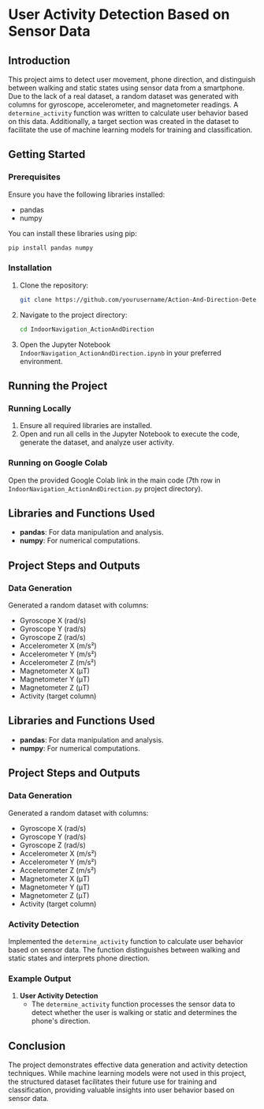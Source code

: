# User Activity Detection Based on Sensor Data

## Introduction
This project aims to detect user movement, phone direction, and distinguish between walking and static states using sensor data from a smartphone. Due to the lack of a real dataset, a random dataset was generated with columns for gyroscope, accelerometer, and magnetometer readings. A `determine_activity` function was written to calculate user behavior based on this data. Additionally, a target section was created in the dataset to facilitate the use of machine learning models for training and classification.

## Getting Started

### Prerequisites
Ensure you have the following libraries installed:
- pandas
- numpy

You can install these libraries using pip:
```bash
pip install pandas numpy
```

### Installation
1. Clone the repository:
    ```bash
    git clone https://github.com/yourusername/Action-And-Direction-Detection.git
    ```
2. Navigate to the project directory:
    ```bash
    cd IndoorNavigation_ActionAndDirection
    ```
3. Open the Jupyter Notebook `IndoorNavigation_ActionAndDirection.ipynb` in your preferred environment.

## Running the Project

### Running Locally
1. Ensure all required libraries are installed.
2. Open and run all cells in the Jupyter Notebook to execute the code, generate the dataset, and analyze user activity.

### Running on Google Colab
 Open the provided Google Colab link in the main code (7th row in `IndoorNavigation_ActionAndDirection.py` project directory).


## Libraries and Functions Used

- **pandas**: For data manipulation and analysis.
- **numpy**: For numerical computations.

## Project Steps and Outputs

### Data Generation
Generated a random dataset with columns:
- Gyroscope X (rad/s)
- Gyroscope Y (rad/s)
- Gyroscope Z (rad/s)
- Accelerometer X (m/s²)
- Accelerometer Y (m/s²)
- Accelerometer Z (m/s²)
- Magnetometer X (μT)
- Magnetometer Y (μT)
- Magnetometer Z (μT)
- Activity (target column)


## Libraries and Functions Used

- **pandas**: For data manipulation and analysis.
- **numpy**: For numerical computations.

## Project Steps and Outputs

### Data Generation
Generated a random dataset with columns:
- Gyroscope X (rad/s)
- Gyroscope Y (rad/s)
- Gyroscope Z (rad/s)
- Accelerometer X (m/s²)
- Accelerometer Y (m/s²)
- Accelerometer Z (m/s²)
- Magnetometer X (μT)
- Magnetometer Y (μT)
- Magnetometer Z (μT)
- Activity (target column)

### Activity Detection
Implemented the `determine_activity` function to calculate user behavior based on sensor data. The function distinguishes between walking and static states and interprets phone direction.

### Example Output

1. **User Activity Detection**
   - The `determine_activity` function processes the sensor data to detect whether the user is walking or static and determines the phone's direction.

## Conclusion
The project demonstrates effective data generation and activity detection techniques. While machine learning models were not used in this project, the structured dataset facilitates their future use for training and classification, providing valuable insights into user behavior based on sensor data.
